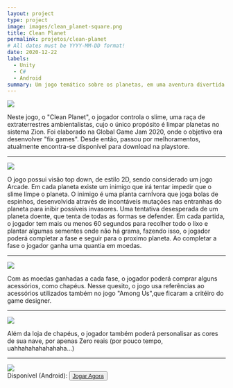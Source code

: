 ```yaml
---
layout: project
type: project
image: images/clean_planet-square.png
title: Clean Planet
permalink: projetos/clean-planet
# All dates must be YYYY-MM-DD format!
date: 2020-12-22
labels:
  - Unity
  - C#
  - Android
summary: Um jogo temático sobre os planetas, em uma aventura divertida e lúdica.
---
```


<img class="ui image" src="{{ site.baseurl }}/images/clean_planet-header.png">

Neste jogo, o "Clean Planet", o jogador controla o slime, uma raça de extraterrestres ambientalistas, cujo o único propósito é limpar planetas no sistema Zion.
Foi elaborado na Global Game Jam 2020, onde o objetivo era desenvolver "fix games". Desde então, passou por melhoramentos, atualmente encontra-se disponível para download na playstore. 
<hr>

<img class="ui image" src="{{ site.baseurl }}/images/screenshots/cp-1.png">

O jogo possui visão top down, de estilo 2D, sendo considerado um jogo Arcade.
Em cada planeta existe um inimigo que irá tentar impedir que o slime limpe o planeta. O inimigo é uma planta carnÍvora que joga bolas de espinhos, desenvolvida através de incontáveis mutações nas entranhas do planeta para inibir possíveis invasores. Uma tentativa desesperada de um planeta doente, que tenta de todas as formas se defender. Em cada partida, o jogador tem mais ou menos 60 segundos para recolher todo o lixo e plantar algumas sementes onde não há grama, fazendo isso, o jogador poderá completar a fase e seguir para o proximo planeta. Ao completar a fase o jogador ganha uma quantia em moedas.
<hr>

<img class="ui image" src="{{ site.baseurl }}/images/screenshots/cp-2.png">

Com as moedas ganhadas a cada fase, o jogador poderá comprar alguns acessórios, como chapéus.  Nesse quesito, o jogo usa referências ao acessórios utilizados também no jogo "Among Us",que ficaram a critéiro do game designer.
<hr>

<img class="ui image" src="{{ site.baseurl }}/images/screenshots/cp-3.png">

Além da loja de chapéus, o jogador também poderá personalisar as cores de sua nave, por apenas Zero reais (por pouco tempo, uahhahahahahahaha...)
<hr>

<img class="ui centered medium circular image" src="{{ site.baseurl }}/images/clean_planet-playstore.png">

<div>
  Disponível <i class="fas fa-check"></i> (Android):
  <button>
    <a href="https://play.google.com/store/apps/details?id=com.cakeroll.cleanplanet">
      <i class="fab fa-google-play"></i> Jogar Agora</a>
  </button>
</div>